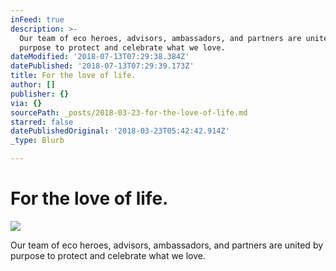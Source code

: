 ```yaml
---
inFeed: true
description: >-
  Our team of eco heroes, advisors, ambassadors, and partners are united by
  purpose to protect and celebrate what we love. 
dateModified: '2018-07-13T07:29:38.384Z'
datePublished: '2018-07-13T07:29:39.173Z'
title: For the love of life.
author: []
publisher: {}
via: {}
sourcePath: _posts/2018-03-23-for-the-love-of-life.md
starred: false
datePublishedOriginal: '2018-03-23T05:42:42.914Z'
_type: Blurb

---
```

# For the love of life.
![](https://the-grid-user-content.s3-us-west-2.amazonaws.com/b537bd74-bd49-4069-b992-cbdaac74a588.jpg)

Our team of eco heroes, advisors, ambassadors, and partners are united by purpose to protect and celebrate what we love.